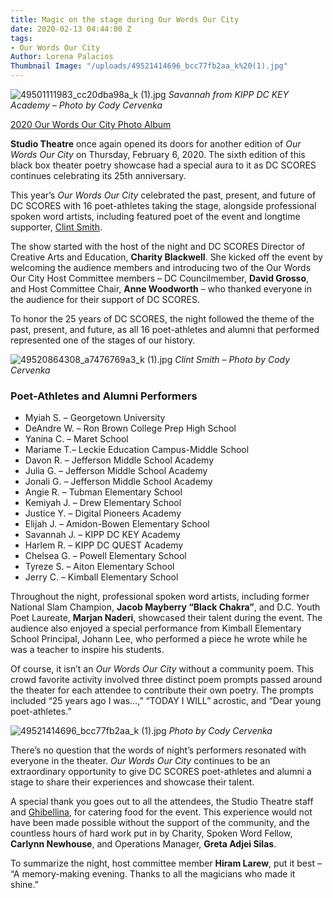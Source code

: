 ```yaml
---
title: Magic on the stage during Our Words Our City
date: 2020-02-13 04:44:00 Z
tags:
- Our Words Our City
Author: Lorena Palacios
Thumbnail Image: "/uploads/49521414696_bcc77fb2aa_k%20(1).jpg"
---
```


![49501111983_cc20dba98a_k (1).jpg](/uploads/49501111983_cc20dba98a_k%20(1).jpg)
*Savannah from KIPP DC KEY Academy – Photo by Cody Cervenka*

[2020 Our Words Our City Photo Album](http://bit.ly/OWOCphotos20)

**Studio Theatre** once again opened its doors for another edition of *Our Words Our City* on Thursday, February 6, 2020. The sixth edition of this black box theater poetry showcase had a special aura to it as DC SCORES continues celebrating its 25th anniversary.





This year’s *Our Words Our City* celebrated the past, present, and future of DC SCORES with 16 poet-athletes taking the stage, alongside professional spoken word artists, including featured poet of the event and longtime supporter, [Clint Smith](http://www.clintsmithiii.com/).

The show started with the host of the night and DC SCORES Director of Creative Arts and Education, **Charity Blackwell**. She kicked off the event by welcoming the audience members and introducing two of the Our Words Our City Host Committee members – DC Councilmember, **David Grosso**, and Host Committee Chair, **Anne Woodworth** – who thanked everyone in the audience for their support of DC SCORES.

To honor the 25 years of DC SCORES, the night followed the theme of the past, present, and future, as all 16 poet-athletes and alumni that performed represented one of the stages of our history. 

![49520864308_a7476769a3_k (1).jpg](/uploads/49520864308_a7476769a3_k%20(1).jpg)
*Clint Smith – Photo by Cody Cervenka*

### Poet-Athletes and Alumni Performers
* Myiah S. – Georgetown University
* DeAndre W. – Ron Brown College Prep High School
* Yanina C. – Maret School
* Mariame T.– Leckie Education Campus-Middle School
* Davon R. – Jefferson Middle School Academy
* Julia G. – Jefferson Middle School Academy
* Jonali G. – Jefferson Middle School Academy
* Angie R. – Tubman Elementary School
* Kemiyah J. – Drew Elementary School
* Justice Y. – Digital Pioneers Academy
* Elijah J. – Amidon-Bowen Elementary School
* Savannah J. – KIPP DC KEY Academy
* Harlem R. – KIPP DC QUEST Academy
* Chelsea G. – Powell Elementary School
* Tyreze S. – Aiton Elementary School
* Jerry C. – Kimball Elementary School

Throughout the night, professional spoken word artists, including former National Slam Champion, **Jacob Mayberry “Black Chakra”**, and D.C. Youth Poet Laureate, **Marjan Naderi**, showcased their talent during the event. The audience also enjoyed a special performance from Kimball Elementary School Principal, Johann Lee, who performed a piece he wrote while he was a teacher to inspire his students.

Of course, it isn’t an *Our Words Our City* without a community poem. This crowd favorite activity involved three distinct poem prompts passed around the theater for each attendee to contribute their own poetry. The prompts included “25 years ago I was…,” “TODAY I WILL” acrostic, and “Dear young poet-athletes.”

![49521414696_bcc77fb2aa_k (1).jpg](/uploads/49521414696_bcc77fb2aa_k%20(1).jpg)
*Photo by Cody Cervenka*

There’s no question that the words of night’s performers resonated with everyone in the theater. *Our Words Our City* continues to be an extraordinary opportunity to give DC SCORES poet-athletes and alumni a stage to share their experiences and showcase their talent.

A special thank you goes out to all the attendees, the Studio Theatre staff and [Ghibellina](http://www.ghibellina.com/), for catering food for the event. This experience would not have been made possible without the support of the community, and the countless hours of hard work put in by Charity, Spoken Word Fellow, **Carlynn Newhouse**, and Operations Manager, **Greta Adjei Silas**.

To summarize the night, host committee member **Hiram Larew**, put it best – “A memory-making evening. Thanks to all the magicians who made it shine.”